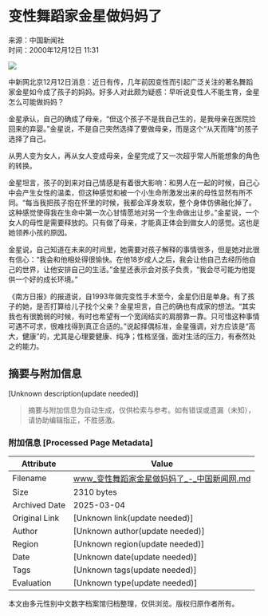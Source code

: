 # 变性舞蹈家金星做妈妈了

来源：中国新闻社  
时间：2000年12月12日 11:31  

![](http://club.adam.sina.com.cn/time.gif)

中新网北京12月12日消息：近日有传，几年前因变性而引起广泛关注的著名舞蹈家金星如今成了孩子的妈妈。好多人对此颇为疑惑：早听说变性人不能生育，金星怎么可能做妈妈？

金星承认，自己的确成了母亲，“但这个孩子不是我自己生的，是我母亲在医院捡回来的弃婴。”金星说，不是自己突然选择了要做母亲，而是这个“从天而降”的孩子选择了自己。

从男人变为女人，再从女人变成母亲，金星完成了又一次超乎常人所能想象的角色的转换。

金星坦言，孩子的到来对自己情感是有着很大影响：和男人在一起的时候，自己心中会产生女性的温柔，但这种感觉和被一个小生命所激发出来的母性显然有所不同。“每当我把孩子抱在怀里的时候，我都会浑身发软，整个身体仿佛融化掉了。这种感觉使得我在生命中第一次心甘情愿地对另一个生命做出让步。”金星说，一个女人的母性是需要释放的。只有做了母亲，才能真正体会到做女人的感觉。这也是她领养小孩的原因。

金星说，自己知道在未来的时间里，她需要对孩子解释的事情很多，但是她对此很有信心：“我会和他相处得很愉快。在他18岁成人之后，我会让他自己去经历他自己的世界，让他安排自己的生活。”金星还表示会对孩子负责，“我会尽可能为他提供一个好的成长环境。”

《南方日报》的报道说，自1993年做完变性手术至今，金星仍旧是单身。有了孩子的她，是否打算给儿子找个父亲？金星坦言，自己的确也有成家的想法。“其实我也有很脆弱的时候，有时也希望有一个宽阔结实的肩膀靠一靠。只可惜这种事情可遇不可求，很难找得到真正合适的。”说起择偶标准，金星强调，对方应该是“高大，健康”的，尤其是心理要健康、纯净；性格坚强，面对生活的压力，有泰然处之的能力。
<!-- tcd_original_link https://www.chinanews.com.cn/2000-12-12/26/60872.html -->


## 摘要与附加信息

<!-- tcd_abstract -->
[Unknown description(update needed)]
<!-- tcd_abstract_end -->

> 摘要与附加信息为自动生成，仅供检索与参考。如有错误或遗漏（未知），请协助编辑指正，不胜感激。

### 附加信息 [Processed Page Metadata]

| Attribute       | Value                                  |
|-----------------|----------------------------------------|
| Filename        | www_变性舞蹈家金星做妈妈了_-_中国新闻网.md                             |
| Size            | 2310 bytes                           |
| Archived Date   | 2025-03-04                             |
| Original Link   | [Unknown link(update needed)]                       |
| Author          | [Unknown author(update needed)]                               |
| Region          | [Unknown region(update needed)]                               |
| Date            | [Unknown date(update needed)]                                 |
| Tags            | [Unknown tags(update needed)]                                 |
| Evaluation            | [Unknown type(update needed)]                                 |
<!-- tcd_table_end -->

本文由多元性别中文数字档案馆归档整理，仅供浏览。版权归原作者所有。
